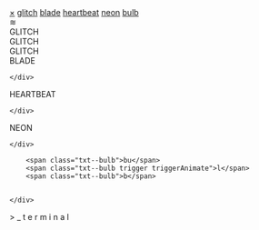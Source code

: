 <!DOCTYPE html>
<html lang="en">
<head>
    <title> shining blade</title>
    <meta charset="UTF-8">
    <title>CSS effects</title>
    <link href="css/main.css" rel="stylesheet" type="text/css">
    <link href="https://fonts.googleapis.com/css?family=Roboto+Mono:400,700i" rel="stylesheet">
    <link href="https://fonts.googleapis.com/css?family=Plaster" rel="stylesheet">
    <link href="https://fonts.googleapis.com/css?family=Amarante" rel="stylesheet">
    <link href="https://fonts.googleapis.com/css?family=Bungee" rel="stylesheet">
    <link href="https://fonts.googleapis.com/css?family=Fredoka+One" rel="stylesheet">
    <link href="https://fonts.googleapis.com/css?family=Varela+Round" rel="stylesheet">
    <link href="https://fonts.googleapis.com/css?family=Nanum+Pen+Script" rel="stylesheet">
    <link href="https://fonts.googleapis.com/css?family=Permanent+Marker" rel="stylesheet">
    <link href="https://fonts.googleapis.com/css?family=Inconsolata" rel="stylesheet">
    <script src="main.js"></script>
</head>
<body>
<div id="mySidenav" class="sidenav">
    <a href="javascript:void(0)" class="closebtn" onclick="closeNav()">&times;</a>
    <a href="#glitch">glitch</a>
    <a href="#blade">blade</a>
    <a href="#heartbeat">heartbeat</a>
    <a href="#neon">neon</a>
    <a href="#bulb">bulb</a>
</div>

<div class="menu-btn" onclick="openNav()">&apid;
    </div>
<div class="effect effect-glitch">
    <div class="wrapper" id="glitch">
        <div class="lines">
            <div class="text">
                <div class="r">GLITCH</div>
                <div class="g">GLITCH</div>
                <div class="b">GLITCH</div>
            </div>
        </div>
    </div>
</div>

<div class="effect effect--blade">
    <div class="wrapper" id="blade">
        <div class="blur">
            <span class="txt--blade">BLADE</span>
            <span class="gradient--blade"></span>
            <span class="dodge--blade"></span>
        </div>

    </div>
</div>
<div class="effect effect--heart">
    <div class="wrapper" id="heartbeat">
        <div class="blur">
            <span class="txt--heart">HEARTBEAT</span>
            <span class="color--heart"></span>
            <span class="dodge--heart"></span>
        </div>

    </div>
</div>
<div class="effect effect--neon" >
    <div class="wrapper" id="neon">
        <div class="blur">
            <span class="txt--neon">NEON</span>
            <span class="color--neon"></span>
            <span class="dodge--neon"></span>
        </div>

    </div>
</div>

<div class="effect effect--bulb">
    <div class="wrapper" id="bulb">

        <span class="txt--bulb">bu</span>
        <span class="txt--bulb trigger triggerAnimate">l</span>
        <span class="txt--bulb">b</span>


    </div>
</div>
<div class="effect effect--terminal">
    <div class="wrapper">
        <span class="letter gt">></span>
        <span class="letter underscore">_</span>
        <span class="letter letter1">t</span>
        <span class="letter letter2">e</span>
        <span class="letter letter3">r</span>
        <span class="letter letter4">m</span>
        <span class="letter letter5">i</span>
        <span class="letter letter6">n</span>
        <span class="letter letter7">a</span>
        <span class="letter letter8">l</span>
    </div>
</div>

</body>
</html>
